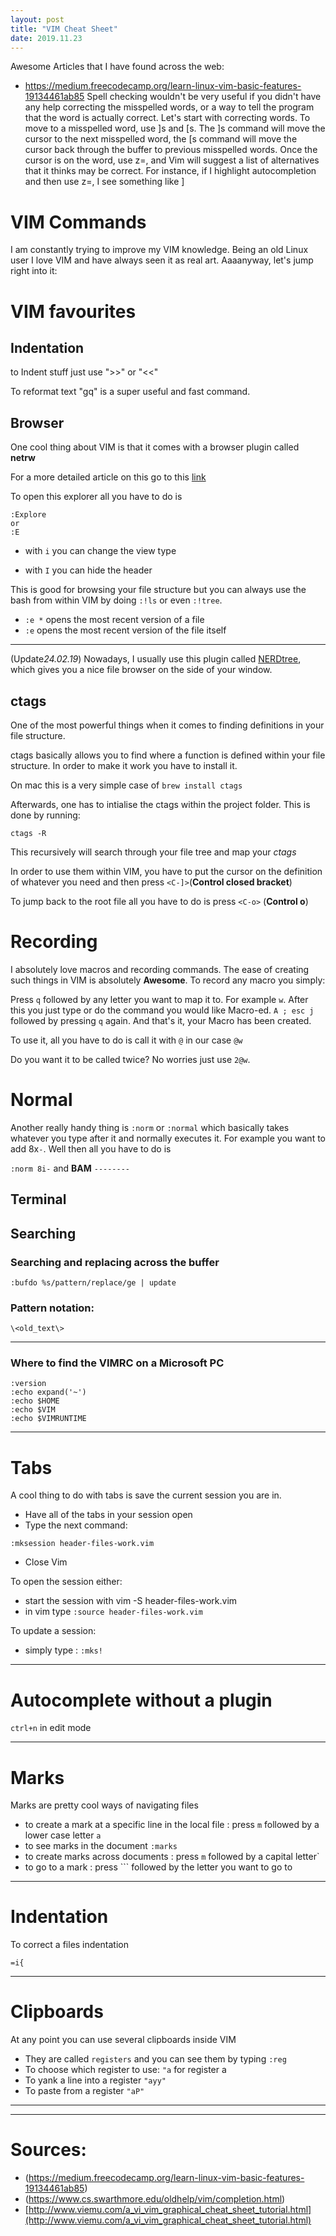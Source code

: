 ```yaml
---
layout: post
title: "VIM Cheat Sheet"
date: 2019.11.23
---
```


Awesome Articles that I have found across the web:
- https://medium.freecodecamp.org/learn-linux-vim-basic-features-19134461ab85
Spell checking wouldn't be very useful if you didn't have any help correcting
the misspelled words, or a way to tell the program that the word is actually
correct. Let's start with correcting words.  To move to a misspelled word, use
]s and [s. The ]s command will move the cursor to the next misspelled word, the
[s command will move the cursor back through the buffer to previous misspelled
words.  Once the cursor is on the word, use z=, and Vim will suggest a list of
alternatives that it thinks may be correct. For instance, if I highlight
autocompletion and then use z=, I see something like ]  
# VIM Commands 

I am constantly trying to improve my VIM knowledge. Being an old Linux user I
love VIM and have always seen it as real art. Aaaanyway, let's jump right into
it:

# VIM favourites

## Indentation
to Indent stuff just use ">>" or "<<"

To reformat text "gq" is a super useful and fast command.

## Browser
One cool thing about VIM is that it comes with a browser plugin called
**netrw**

For a more detailed article on this go to this
[link](https://shapeshed.com/vim-netrw/)

To open this explorer all you have to do is 
```
:Explore
or
:E
```
- with `i` you can change the view type

- with `I` you can hide the header

This is good for browsing your file structure but you can always use the bash from within VIM by doing `:!ls` or even `:!tree`.

- `:e *` opens the most recent version of a file
- `:e` opens the most recent version of the file itself

--------------------------------------------------------------------------------
(Update*24.02.19*)
Nowadays, I usually use this plugin called [NERDtree](https://github.com/scrooloose/nerdtree), which gives you a nice file browser on the side of your window.

## ctags
One of the most powerful things when it comes to finding definitions in your file structure.

ctags basically allows you to find where a function is defined within your file structure. In order to make it work you have to install it.

On mac this is a very simple case of `brew install ctags`

Afterwards, one has to intialise the ctags within the project folder. This is done by running:
```
ctags -R
```

This recursively will search through your file tree and map your *ctags*

In order to use them within VIM, you have to put the cursor on the definition of whatever you need and then press `<C-]>`(**Control closed bracket**)

To jump back to the root file all you have to do is press `<C-o>` (**Control o**)

# Recording
I absolutely love macros and recording commands. The ease of creating such things in VIM is absolutely **Awesome**. To record any macro you simply:

Press `q` followed by any letter you want to map it to. For example `w`. After this you just type or do the command you would like Macro-ed. `A ; esc j` followed by pressing `q` again. And that's it, your Macro has been created.

To use it, all you have to do is call it with `@` in our case `@w`

Do you want it to be called twice? No worries just use `2@w`.

# Normal
Another really handy thing is `:norm` or `:normal` which basically takes whatever you type after it and normally executes it. For example you want to add 8x`-`. 
Well then all you have to do is 

`:norm 8i-` and **BAM** `--------`
## Terminal

## Searching

### Searching and replacing across the buffer
```
:bufdo %s/pattern/replace/ge | update
```
### Pattern notation:
```
\<old_text\> 
```
--------------------------------------------
### Where to find the VIMRC on a Microsoft PC

```
:version
:echo expand('~')
:echo $HOME
:echo $VIM
:echo $VIMRUNTIME
```

--------------------------------------------
# Tabs
A cool thing to do with tabs is save the current session you are in. 
- Have all of the tabs in your session open
- Type the next command:
```
:mksession header-files-work.vim
```
- Close Vim

To open the session either:
- start the session with vim -S header-files-work.vim
- in vim type `:source header-files-work.vim` 

To update a session:
- simply type : `:mks!`

--------------------------------------------
# Autocomplete without a plugin 
`ctrl+n` in edit mode


--------------------------------------------
# Marks 
Marks are pretty cool ways of navigating files
- to create a mark at a specific line in the local file : press `m` followed by a lower case letter `a`
- to see marks in the document `:marks`
- to create marks across documents : press `m` followed by a capital letter`
- to go to a mark : press ``` followed by the letter you want to go to 

--------------------------------------------
# Indentation 
To correct a files indentation
```
=i{
```
--------------------------------------------
# Clipboards
At any point you can use several clipboards inside VIM
- They are called `registers` and you can see them by typing `:reg`
- To choose which register to use: `"a` for register a
- To yank a line into a register ` "ayy" `
- To paste from a register `"aP"`
--------------------------------------------
--------------------------------------------
# Sources: 
- (https://medium.freecodecamp.org/learn-linux-vim-basic-features-19134461ab85)
- (https://www.cs.swarthmore.edu/oldhelp/vim/completion.html)
- [http://www.viemu.com/a_vi_vim_graphical_cheat_sheet_tutorial.html](http://www.viemu.com/a_vi_vim_graphical_cheat_sheet_tutorial.html)
